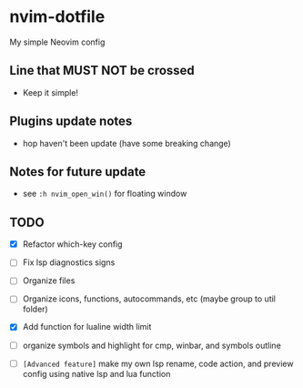# nvim-dotfile

My simple Neovim config

## Line that MUST NOT be crossed

- Keep it simple!

## Plugins update notes

- hop haven't been update (have some breaking change)

## Notes for future update

- see `:h nvim_open_win()` for floating window

## TODO

- [x] Refactor which-key config
- [ ] Fix lsp diagnostics signs
- [ ] Organize files
- [ ] Organize icons, functions, autocommands, etc (maybe group to util folder)
- [x] Add function for lualine width limit
- [ ] organize symbols and highlight for cmp, winbar, and symbols outline

- [ ] `[Advanced feature]` make my own lsp rename, code action, and preview config using native lsp and lua function

